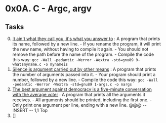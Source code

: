# 0x0A. C - Argc, argv


## Tasks

0. [It ain't what they call you, it's what you answer to](./0-whatsmyname.c) : A program that prints its name, followed by a new line.
        - If you rename the program, it will print the new name, without having to compile it again.
        - You should not remove the path before the name of the program.
        - Compile the code this way: `gcc -Wall -pedantic -Werror -Wextra -std=gnu89 0-whatsmyname.c -o mynameis`
1. [Silence is argument carried out by other means](./1-args.c) : A program that prints the number of arguments passed into it.
        - Your program should print a number, followed by a new line.
        - Compile the code this way: `gcc -Wall -pedantic -Werror -Wextra -std=gnu89 1-args.c -o nargs`
2. [The best argument against democracy is a five-minute conversation with the average voter](./2-args.c) : A program that prints all the arguments it receives.
        - All arguments should be printed, including the first one.
        - Only print one argument per line, ending with a new line.
@@@                                                                                                 -- INSERT --                                                                      1,1           Top
3. []

